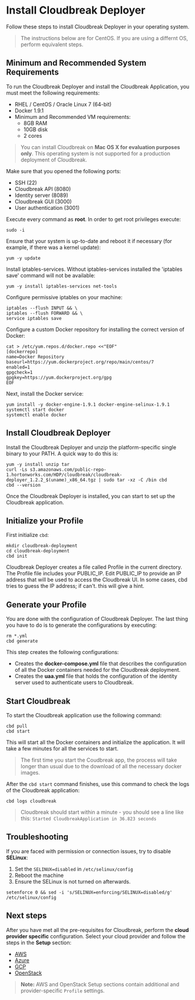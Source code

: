 # Install Cloudbreak Deployer

Follow these steps to install Cloudbreak Deployer in your operating system. 

>The instructions below are for CentOS. If you are using a differnt OS, perform equivalent steps. 

## Minimum and Recommended System Requirements

To run the Cloudbreak Deployer and install the Cloudbreak Application, you must meet the following requirements:

  * RHEL / CentOS / Oracle Linux 7 (64-bit)
  * Docker 1.9.1
  * Minimum and Recommended VM requirements:
    * 8GB RAM
    * 10GB disk
    * 2 cores

> You can install Cloudbreak on **Mac OS X for evaluation purposes only**. This operating system is not supported
for a production deployment of Cloudbreak.

Make sure that you opened the following ports:

 * SSH (22)
 * Cloudbreak API (8080)
 * Identity server (8089)
 * Cloudbreak GUI (3000)
 * User authentication (3001)

Execute every command as **root**. In order to get root privileges execute:

```
sudo -i
```

Ensure that your system is up-to-date and reboot it if necessary (for example, if there was a kernel update):

```
yum -y update
```

Install iptables-services. Without iptables-services installed the 'iptables save' command will not be available:

```
yum -y install iptables-services net-tools
```

Configure permissive iptables on your machine:

```
iptables --flush INPUT && \
iptables --flush FORWARD && \
service iptables save
```

Configure a custom Docker repository for installing the correct version of Docker:

```
cat > /etc/yum.repos.d/docker.repo <<"EOF"
[dockerrepo]
name=Docker Repository
baseurl=https://yum.dockerproject.org/repo/main/centos/7
enabled=1
gpgcheck=1
gpgkey=https://yum.dockerproject.org/gpg
EOF
```

Next, install the Docker service:

```
yum install -y docker-engine-1.9.1 docker-engine-selinux-1.9.1
systemctl start docker
systemctl enable docker
```

## Install Cloudbreak Deployer

Install the Cloudbreak Deployer and unzip the platform-specific single binary to your PATH. A quick way to do this is:

```
yum -y install unzip tar
curl -Ls s3.amazonaws.com/public-repo-1.hortonworks.com/HDP/cloudbreak/cloudbreak-deployer_1.2.2_$(uname)_x86_64.tgz | sudo tar -xz -C /bin cbd
cbd --version
```

Once the Cloudbreak Deployer is installed, you can start to set up the Cloudbreak application.

## Initialize your Profile

First initialize `cbd`:

```
mkdir cloudbreak-deployment
cd cloudbreak-deployment
cbd init
```

Cloudbreak Deployer creates a file called Profile in the current directory. The Profile file includes your PUBLIC_IP. Edit PUBLIC_IP to provide an IP address that will be used to access the Cloudbreak UI. In some cases, cbd tries to guess the IP address; if can't. this will give a hint.



## Generate your Profile

You are done with the configuration of Cloudbreak Deployer. The last thing you have to do is to generate the configurations by executing:

```
rm *.yml
cbd generate
```

This step creates the following configurations:

- Creates the **docker-compose.yml** file that describes the configuration of all the Docker containers needed for the Cloudbreak deployment.
- Creates the **uaa.yml** file that holds the configuration of the identity server used to authenticate users to Cloudbreak.

## Start Cloudbreak

To start the Cloudbreak application use the following command:

```
cbd pull
cbd start
```

This will start all the Docker containers and initialize the application. It will take a few minutes for all the services to start.

>The first time you start the Coudbreak app, the process will take longer than usual due to the download of all the necessary docker images.

After the `cbd start` command finishes, use this command to check the logs of the Cloudbreak application:

```
cbd logs cloudbreak
```
>Cloudbreak should start within a minute - you should see a line like this: `Started CloudbreakApplication in 36.823 seconds`


## Troubleshooting

If you are faced with permission or connection issues, try to disable **SELinux**:

  1. Set the `SELINUX=disabled` in `/etc/selinux/config`
  2. Reboot the machine
  3. Ensure the SELinux is not turned on afterwards.

```
setenforce 0 && sed -i 's/SELINUX=enforcing/SELINUX=disabled/g' /etc/selinux/config
```

## Next steps

After you have met all the pre-requisites for Cloudbreak, perform the **cloud provider specific** configuration. Select your cloud  provider and follow the steps in the **Setup** section:

 * [AWS](aws.md#aws-setup)
 * [Azure](azure.md)
 * [GCP](gcp.md#google-setup)
 * [OpenStack](openstack.md#openstack-setup)

> **Note:** AWS and OpenStack Setup sections contain additional and provider-specific `Profile` settings.
